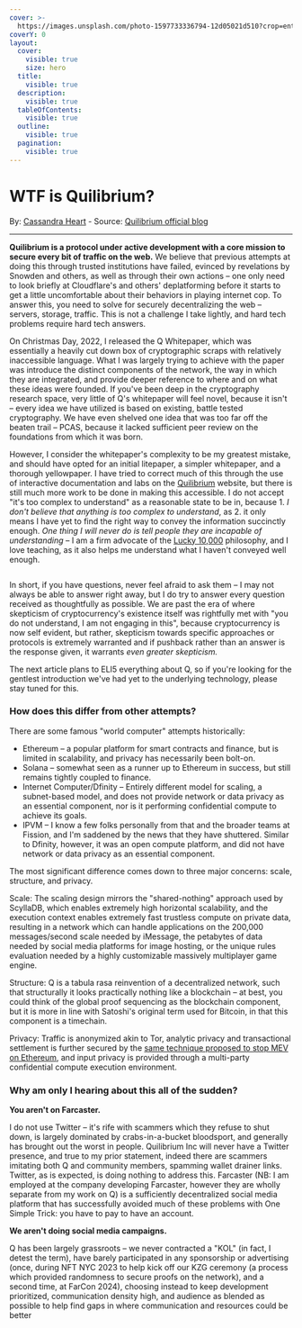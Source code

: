 ```yaml
---
cover: >-
  https://images.unsplash.com/photo-1597733336794-12d05021d510?crop=entropy&cs=srgb&fm=jpg&ixid=M3wxOTcwMjR8MHwxfHNlYXJjaHwxfHxpbnRlcm5ldHxlbnwwfHx8fDE3MTg3MTQxOTd8MA&ixlib=rb-4.0.3&q=85
coverY: 0
layout:
  cover:
    visible: true
    size: hero
  title:
    visible: true
  description:
    visible: true
  tableOfContents:
    visible: true
  outline:
    visible: true
  pagination:
    visible: true
---
```


# WTF is Quilibrium?

By: [Cassandra Heart](https://warpcast.com/cassie) - Source: [Quilibrium official blog](https://paragraph.xyz/@quilibrium.com/q-rude-faq#h-what-the-fuck-is-q)

***

**Quilibrium is a protocol under active development with a core mission to secure every bit of traffic on the web.** We believe that previous attempts at doing this through trusted institutions have failed, evinced by revelations by Snowden and others, as well as through their own actions – one only need to look briefly at Cloudflare's and others' deplatforming before it starts to get a little uncomfortable about their behaviors in playing internet cop. To answer this, you need to solve for securely decentralizing the web – servers, storage, traffic. This is not a challenge I take lightly, and hard tech problems require hard tech answers.

On Christmas Day, 2022, I released the Q Whitepaper, which was essentially a heavily cut down box of cryptographic scraps with relatively inaccessible language. What I was largely trying to achieve with the paper was introduce the distinct components of the network, the way in which they are integrated, and provide deeper reference to where and on what these ideas were founded. If you've been deep in the cryptography research space, very little of Q's whitepaper will feel novel, because it isn't – every idea we have utilized is based on existing, battle tested cryptography. We have even shelved one idea that was too far off the beaten trail – PCAS, because it lacked sufficient peer review on the foundations from which it was born.

However, I consider the whitepaper's complexity to be my greatest mistake, and should have opted for an initial litepaper, a simpler whitepaper, and a thorough yellowpaper. I have tried to correct much of this through the use of interactive documentation and labs on the [Quilibrium](https://www.quilibrium.com) website, but there is still much more work to be done in making this accessible. I do not accept "it's too complex to understand" as a reasonable state to be in, because 1. _I don't believe that anything is too complex to understand_, as 2. it only means I have yet to find the right way to convey the information succinctly enough. _One thing I will never do is tell people they are incapable of understanding_ – I am a firm advocate of the [Lucky 10,000](https://xkcd.com/1053/) philosophy, and I love teaching, as it also helps me understand what I haven't conveyed well enough.

<figure><img src="https://storage.googleapis.com/papyrus_images/61a60f7029fbae5631c7b269529b2229.png" alt=""><figcaption></figcaption></figure>

In short, if you have questions, never feel afraid to ask them – I may not always be able to answer right away, but I do try to answer every question received as thoughtfully as possible. We are past the era of where skepticism of cryptocurrency's existence itself was rightfully met with "you do not understand, I am not engaging in this", because cryptocurrency is now self evident, but rather, skepticism towards specific approaches or protocols is extremely warranted and if pushback rather than an answer is the response given, it warrants _even greater skepticism._

The next article plans to ELI5 everything about Q, so if you're looking for the gentlest introduction we've had yet to the underlying technology, please stay tuned for this.

### How does this differ from other attempts? <a href="#h-how-does-this-differ-from-other-attempts" id="h-how-does-this-differ-from-other-attempts"></a>

There are some famous "world computer" attempts historically:

* Ethereum – a popular platform for smart contracts and finance, but is limited in scalability, and privacy has necessarily been bolt-on.
* Solana – somewhat seen as a runner up to Ethereum in success, but still remains tightly coupled to finance.
* Internet Computer/Dfinity – Entirely different model for scaling, a subnet-based model, and does not provide network or data privacy as an essential component, nor is it performing confidential compute to achieve its goals.
* IPVM – I know a few folks personally from that and the broader teams at Fission, and I'm saddened by the news that they have shuttered. Similar to Dfinity, however, it was an open compute platform, and did not have network or data privacy as an essential component.

The most significant difference comes down to three major concerns: scale, structure, and privacy.

Scale: The scaling design mirrors the "shared-nothing" approach used by ScyllaDB, which enables extremely high horizontal scalability, and the execution context enables extremely fast trustless compute on private data, resulting in a network which can handle applications on the 200,000 messages/second scale needed by iMessage, the petabytes of data needed by social media platforms for image hosting, or the unique rules evaluation needed by a highly customizable massively multiplayer game engine.

Structure: Q is a tabula rasa reinvention of a decentralized network, such that structurally it looks practically nothing like a blockchain – at best, you could think of the global proof sequencing as the blockchain component, but it is more in line with Satoshi's original term used for Bitcoin, in that this component is a timechain.

Privacy: Traffic is anonymized akin to Tor, analytic privacy and transactional settlement is further secured by the [same technique proposed to stop MEV on Ethereum](https://eprint.iacr.org/2022/1037.pdf), and input privacy is provided through a multi-party confidential compute execution environment.

### Why am only I hearing about this all of the sudden? <a href="#h-why-am-only-i-hearing-about-this-all-of-the-sudden" id="h-why-am-only-i-hearing-about-this-all-of-the-sudden"></a>

**You aren't on Farcaster.**

I do not use Twitter – it's rife with scammers which they refuse to shut down, is largely dominated by crabs-in-a-bucket bloodsport, and generally has brought out the worst in people. Quilibrium Inc will never have a Twitter presence, and true to my prior statement, indeed there are scammers imitating both Q and community members, spamming wallet drainer links. Twitter, as is expected, is doing nothing to address this. Farcaster (NB: I am employed at the company developing Farcaster, however they are wholly separate from my work on Q) is a sufficiently decentralized social media platform that has successfully avoided much of these problems with One Simple Trick: you have to pay to have an account.

**We aren't doing social media campaigns.**

Q has been largely grassroots – we never contracted a "KOL" (in fact, I detest the term), have barely participated in any sponsorship or advertising (once, during NFT NYC 2023 to help kick off our KZG ceremony (a process which provided randomness to secure proofs on the network), and a second time, at FarCon 2024), choosing instead to keep development prioritized, communication density high, and audience as blended as possible to help find gaps in where communication and resources could be better
